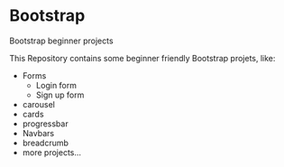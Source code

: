 # Bootstrap
Bootstrap beginner projects

This Repository contains some beginner friendly Bootstrap projets, like:

* Forms
  * Login form
  * Sign up form
* carousel
* cards
* progressbar
* Navbars
* breadcrumb
* more projects...


